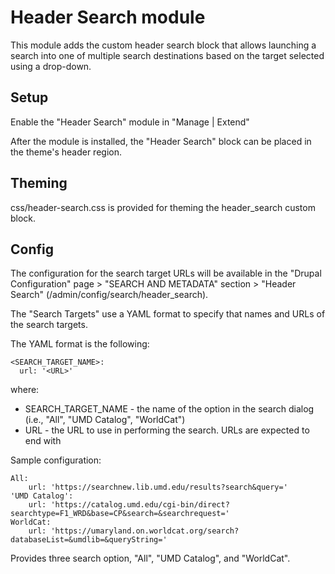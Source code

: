 # Header Search module

This module adds the custom header search block that allows launching a search
into one of multiple search destinations based on the target selected using a
drop-down.

## Setup

Enable the "Header Search" module in "Manage | Extend"

After the module is installed, the "Header Search" block can be placed in the
theme's header region.

## Theming

css/header-search.css is provided for theming the header_search custom block.

## Config

The configuration for the search target URLs will be available in the
"Drupal Configuration" page > "SEARCH AND METADATA" section > "Header Search"
(/admin/config/search/header_search).

The "Search Targets" use a YAML format to specify that names and URLs of the
search targets.

The YAML format is the following:

```
<SEARCH_TARGET_NAME>:
  url: '<URL>'
```

where:

* SEARCH_TARGET_NAME - the name of the option in the search dialog
    (i.e., "All", "UMD Catalog", "WorldCat")
* URL - the URL to use in performing the search. URLs are expected to end with

Sample configuration:

```
All:
    url: 'https://searchnew.lib.umd.edu/results?search&query='
'UMD Catalog':
    url: 'https://catalog.umd.edu/cgi-bin/direct?searchtype=F1_WRD&base=CP&search=&searchrequest='
WorldCat:
    url: 'https://umaryland.on.worldcat.org/search?databaseList=&umdlib=&queryString='
```

Provides three search option, "All", "UMD Catalog", and "WorldCat".
